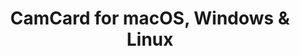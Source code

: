 ---
name: CamCard
url: 'https://www.camcard.com/user/login'
category: Business
title: 'CamCard for macOS, Windows & Linux'
key: camcard

---